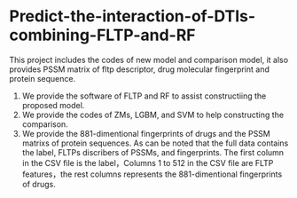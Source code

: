 # Predict-the-interaction-of-DTIs-combining-FLTP-and-RF
This project includes the codes of new model and comparison model, it also provides PSSM matrix of fltp descriptor, drug molecular fingerprint and protein sequence.
1. We provide the software of FLTP and RF to assist constructiing the proposed model.
2. We provide the codes of ZMs, LGBM, and SVM to help constructing the comparison.
3. We provide the 881-dimentional fingerprints of drugs and the PSSM matrixs of protein sequences. As can be noted that the full data contains the label, FLTPs discribers of PSSMs, and fingerprints. The first column in the CSV file is the label，Columns 1 to 512 in the CSV file are FLTP features，the rest columns represents the 881-dimentional fingerprints of drugs.
